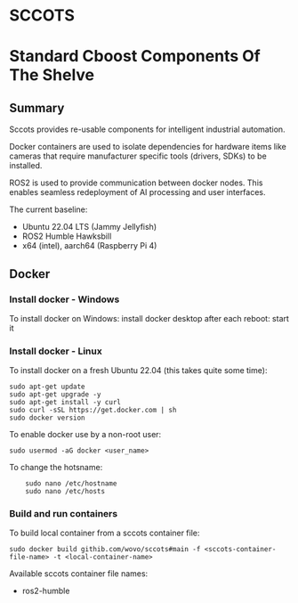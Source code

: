 # SCCOTS
# Standard Cboost Components Of The Shelve

## Summary

Sccots provides re-usable components 
for intelligent industrial automation.

Docker containers are used to isolate dependencies 
for hardware items like cameras
that require manufacturer specific tools 
(drivers, SDKs) to be installed.

ROS2 is used to provide communication between docker nodes.
This enables seamless redeployment of AI processing and user interfaces.

The current baseline:

- Ubuntu 22.04 LTS (Jammy Jellyfish)
- ROS2 Humble Hawksbill
- x64 (intel), aarch64 (Raspberry Pi 4)

## Docker

### Install docker - Windows

To install docker on Windows:
    install docker desktop
    after each reboot: start it

### Install docker - Linux

To install docker on a fresh Ubuntu 22.04 
(this takes quite some time):

```
sudo apt-get update
sudo apt-get upgrade -y
sudo apt-get install -y curl
sudo curl -sSL https://get.docker.com | sh
sudo docker version
```    
    
To enable docker use by a non-root user:

```
sudo usermod -aG docker <user_name>
```
    
To change the hotsname:

```
    sudo nano /etc/hostname
    sudo nano /etc/hosts
```

### Build and run containers

To build local container from a sccots container file:

```
sudo docker build githib.com/wovo/sccots#main -f <sccots-container-file-name> -t <local-container-name>
```

Available sccots container file names:

- ros2-humble


    
    